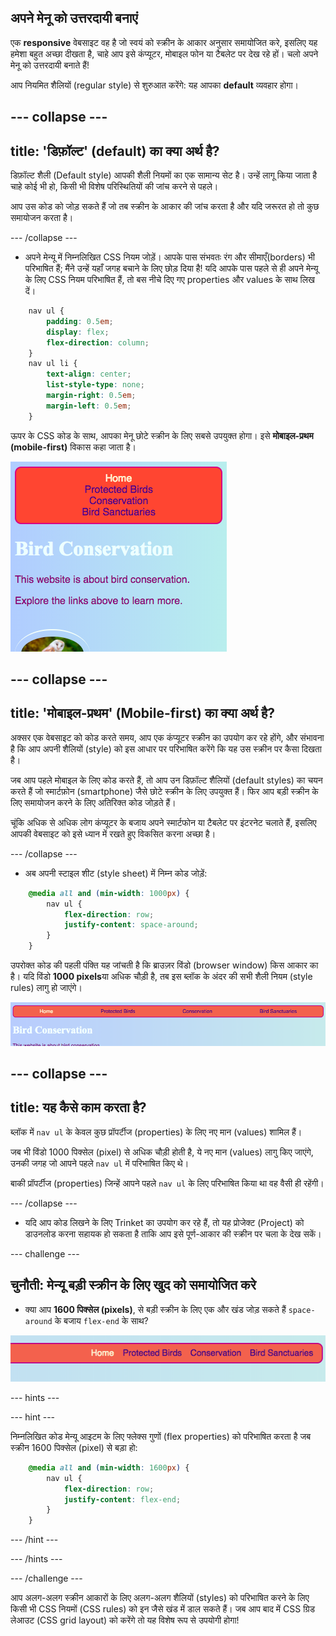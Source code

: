 ## अपने मेनू को उत्तरदायी बनाएं

एक **responsive** वेबसाइट वह है जो स्वयं को स्क्रीन के आकार अनुसार समायोजित करे, इसलिए यह हमेशा बहुत अच्छा दीखता है, चाहे आप इसे कंप्यूटर, मोबाइल फोन या टैबलेट पर देख रहे हों। चलो अपने मेनू को उत्तरदायी बनाते हैं!

आप नियमित शैलियों (regular style) से शुरुआत करेंगे: यह आपका **default** व्यवहार होगा।

--- collapse ---
---
title: 'डिफ़ॉल्ट' (default) का क्या अर्थ है?
---

डिफ़ॉल्ट शैली (Default style) आपकी शैली नियमों का एक सामान्य सेट है। उन्हें लागू किया जाता है चाहे कोई भी हो, किसी भी विशेष परिस्थितियों की जांच करने से पहले।

आप उस कोड को जोड़ सकते हैं जो तब स्क्रीन के आकार की जांच करता है और यदि जरूरत हो तो कुछ समायोजन करता है।

--- /collapse ---

+ अपने मेन्यू में निम्नलिखित CSS नियम जोड़ें। आपके पास संभवतः रंग और सीमाएँ(borders) भी परिभाषित हैं; मैंने उन्हें यहाँ जगह बचाने के लिए छोड़ दिया है! यदि आपके पास पहले से ही अपने मेन्यू के लिए CSS नियम परिभाषित हैं, तो बस नीचे दिए गए properties और values के साथ लिख दें।

```css
    nav ul {
        padding: 0.5em;
        display: flex;
        flex-direction: column;
    }
    nav ul li {
        text-align: center; 
        list-style-type: none;
        margin-right: 0.5em;
        margin-left: 0.5em;
    }
```

ऊपर के CSS कोड के साथ, आपका मेनू छोटे स्क्रीन के लिए सबसे उपयुक्त होगा। इसे **मोबाइल-प्रथम (mobile-first)** विकास कहा जाता है।

![मेन्यू आइटम छोटी स्क्रीन पर लंबवत रूप से स्टैक्ड होते हैं](images/responsiveMenuMobile.png)

--- collapse ---
---
title: 'मोबाइल-प्रथम' (Mobile-first) का क्या अर्थ है?
---

अक्सर एक वेबसाइट को कोड करते समय, आप एक कंप्यूटर स्क्रीन का उपयोग कर रहे होंगे, और संभावना है कि आप अपनी शैलियों (style) को इस आधार पर परिभाषित करेंगे कि यह उस स्क्रीन पर कैसा दिखता है।

जब आप पहले मोबाइल के लिए कोड करते हैं, तो आप उन डिफ़ॉल्ट शैलियों (default styles) का चयन करते हैं जो स्मार्टफ़ोन (smartphone) जैसे छोटे स्क्रीन के लिए उपयुक्त हैं। फिर आप बड़ी स्क्रीन के लिए समायोजन करने के लिए अतिरिक्त कोड जोड़ते हैं।

चूंकि अधिक से अधिक लोग कंप्यूटर के बजाय अपने स्मार्टफोन या टैबलेट पर इंटरनेट चलाते हैं, इसलिए आपकी वेबसाइट को इसे ध्यान में रखते हुए विकसित करना अच्छा है।

--- /collapse ---

+ अब अपनी स्टाइल शीट (style sheet) में निम्न कोड जोड़ें:

```css
    @media all and (min-width: 1000px) {
        nav ul {
            flex-direction: row;
            justify-content: space-around;
        }
    }
```

उपरोक्त कोड की पहली पंक्ति यह जांचती है कि ब्राउज़र विंडो (browser window) किस आकार का है। यदि विंडो **1000 pixels**या अधिक चौड़ी है, तब इस ब्लॉक के अंदर की सभी शैली नियम (style rules) लागु हो जाएंगे।

![मेनू आइटम चौड़े स्क्रीन पर समान रूप से एक पंक्ति में फैले हुए हैं](images/responsiveMenuMedium.png)

--- collapse ---
---
title: यह कैसे काम करता है?
---

ब्लॉक में `nav ul` के केवल कुछ प्रॉपर्टीज (properties) के लिए नए मान (values) शामिल हैं।

जब भी विंडो 1000 पिक्सेल (pixel) से अधिक चौड़ी होती है, ये नए मान (values) लागु किए जाएंगे, उनकी जगह जो आपने पहले `nav ul` में परिभाषित किए थे।

बाकी प्रॉपर्टीज (properties) जिन्हें आपने पहले `nav ul` के लिए परिभाषित किया था वह वैसी ही रहेंगी।

--- /collapse ---

+ यदि आप कोड लिखने के लिए Trinket का उपयोग कर रहे हैं, तो यह प्रोजेक्ट (Project) को डाउनलोड करना सहायक हो सकता है ताकि आप इसे पूर्ण-आकार की स्क्रीन पर चला के देख सकें।

--- challenge ---

## चुनौती: मेन्यू बड़ी स्क्रीन के लिए खुद को समायोजित करे

+ क्या आप **1600 पिक्सेल (pixels)**, से बड़ी स्क्रीन के लिए एक और खंड जोड़ सकते हैं `space-around` के बजाय `flex-end` के साथ?

![मेनू आइटम चौड़े स्क्रीन पर समान रूप से एक पंक्ति में फैले हुए हैं](images/responsiveMenuWide.png)

--- hints ---


--- hint ---

निम्नलिखित कोड मेन्यू आइटम के लिए फ्लेक्स गुणों (flex properties) को परिभाषित करता है जब स्क्रीन 1600 पिक्सेल (pixel) से बड़ा हो:

```css
    @media all and (min-width: 1600px) {
        nav ul {
            flex-direction: row;
            justify-content: flex-end;
        }
    }  
```

--- /hint ---

--- /hints ---


--- /challenge ---

आप अलग-अलग स्क्रीन आकारों के लिए अलग-अलग शैलियों (styles) को परिभाषित करने के लिए किसी भी CSS नियमों (CSS rules) को इन जैसे खंड में डाल सकते हैं। जब आप बाद में CSS ग्रिड लेआउट (CSS grid layout) को करेंगे तो यह विशेष रूप से उपयोगी होगा!
